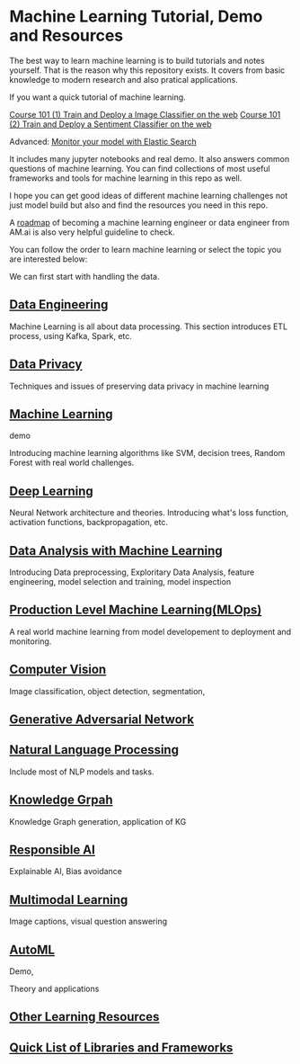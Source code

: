 # Machine Learning Tutorial, Demo and Resources

The best way to learn machine learning is to build tutorials and notes yourself. That is the reason why this repository exists. It covers from basic knowledge to modern research and also pratical applications. 

If you want a quick tutorial of machine learning.

[Course 101 (1) Train and Deploy a Image Classifier on the web]()
[Course 101 (2) Train and Deploy a Sentiment Classifier on the web]()

Advanced:
[Monitor your model with Elastic Search]()




It includes many jupyter notebooks and real demo. It also answers common questions of machine learning. 
You can find collections of most useful frameworks and tools for machine learning in this repo as well.

I hope you can get good ideas of different machine learning challenges not just model build but also  and find the resources you need in this repo.

A [roadmap](https://i.am.ai/roadmap/) of becoming a machine learning engineer or data engineer from AM.ai is also very helpful guideline to check.

You can follow the order to learn machine learning or select the topic you are interested below:

We can first start with handling the data.

## [Data Engineering](Data_Engineering.md)

Machine Learning is all about data processing. This section introduces ETL process, using Kafka, Spark, etc.

## [Data Privacy](Data_Privacy.md)

Techniques and issues of preserving data privacy in machine learning

## [Machine Learning](Machine_Learning.md)

demo

Introducing machine learning algorithms like SVM, decision trees, Random Forest with real world challenges.

## [Deep Learning](Deep_Learning.md)

Neural Network architecture and theories. Introducing what's loss function, activation functions, backpropagation, etc.

## [Data Analysis with Machine Learning](Data_Analysis.md)

Introducing Data preprocessing, Exploritary Data Analysis, feature engineering, model selection and training, model inspection

## [Production Level Machine Learning(MLOps)](MLOps.md)

A real world machine learning from model developement to deployment and monitoring.

## [Computer Vision](Computer_Vision.md)

Image classification, object detection, segmentation, 

## [Generative Adversarial Network](Generative_Adversarial_Network.md)


## [Natural Language Processing](Natural_Language_Processing.md)

Include most of NLP models and tasks.

## [Knowledge Grpah](Knowledge_Graph.md)

Knowledge Graph generation, application of KG

## [Responsible AI](Responsible_AI.md)

Explainable AI, Bias avoidance

## [Multimodal Learning](Multimodal.md)

Image captions, visual question answering

## [AutoML](autoML.md)

Demo, 

Theory and applications

## [Other Learning Resources](Other_Learning_Resources.md)

## [Quick List of Libraries and Frameworks](Libraries_and_Frameworks.md)

